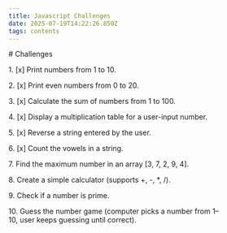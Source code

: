 ```yaml
---
title: Javascript Challenges
date: 2025-07-19T14:22:26.850Z
tags: contents
---
```



\# Challenges


1. \[x] Print numbers from 1 to 10.

2. \[x] Print even numbers from 0 to 20.

3. \[x] Calculate the sum of numbers from 1 to 100.

4. \[x] Display a multiplication table for a user-input number.

5. \[x] Reverse a string entered by the user.

6. \[x] Count the vowels in a string.

7. Find the maximum number in an array \[3, 7, 2, 9, 4].

8. Create a simple calculator (supports +, -, \*, /).

9. Check if a number is prime.

10. Guess the number game (computer picks a number from 1–10, user keeps guessing until correct).

